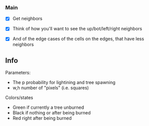 
### Main

- [x] Get neighbors
- [x] Think of how you'll want to see the up/bot/left/right neighbors
- [x] And of the edge cases of the cells on the edges, that have less neighbors




## Info
Parameters:
- The p probability for lightining and tree spawning
- w,h number of "pixels" (i.e. squares)

Colors/states
- Green if currently a tree unburned
- Black if nothing or after being burned
- Red right after being burned

